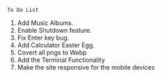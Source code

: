 `To Do List`

1. Add Music Albums.
2. Enable Shutdown feature.
3. Fix Enter key bug.
4. Add Calculator Easter Egg.
5. Covert all pngs to Webp
6. Add the Terminal Functionality
7. Make the site responsive for the mobile devices

